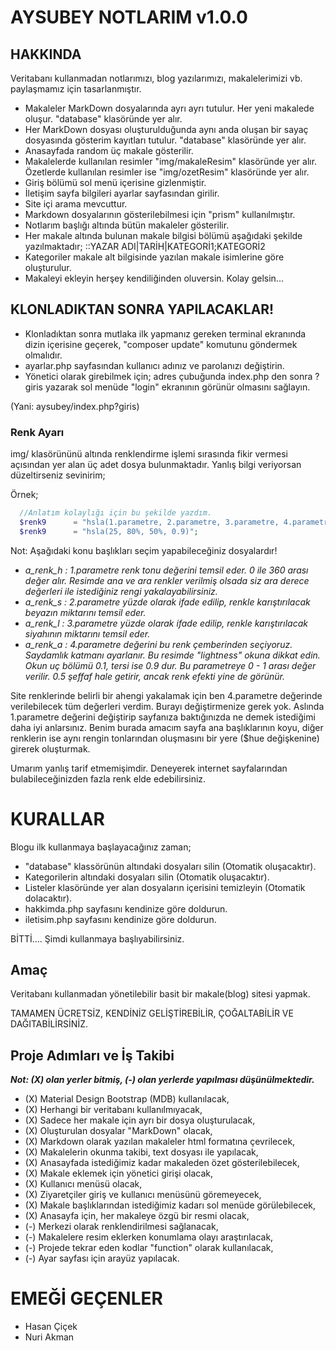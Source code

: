 # AYSUBEY NOTLARIM v1.0.0

## HAKKINDA

Veritabanı kullanmadan notlarımızı, blog yazılarımızı, makalelerimizi vb. paylaşmamız için tasarlanmıştır.

- Makaleler MarkDown dosyalarında ayrı ayrı tutulur. Her yeni makalede oluşur. "database" klasöründe yer alır.
- Her MarkDown dosyası oluşturulduğunda aynı anda oluşan bir sayaç dosyasında gösterim kayıtları tutulur. "database" klasöründe yer alır.
- Anasayfada random üç makale gösterilir.
- Makalelerde kullanılan resimler "img/makaleResim" klasöründe yer alır. Özetlerde kullanılan resimler ise "img/ozetResim" klasöründe yer alır.
- Giriş bölümü sol menü içerisine gizlenmiştir.
- İletişim sayfa bilgileri ayarlar sayfasından girilir.
- Site içi arama mevcuttur.
- Markdown dosyalarının gösterilebilmesi için "prism" kullanılmıştır.
- Notlarım başlığı altında bütün makaleler gösterilir.
- Her makale altında bulunan makale bilgisi bölümü aşağıdaki şekilde yazılmaktadır;
  ::YAZAR ADI|TARİH|KATEGORİ1;KATEGORİ2
- Kategoriler makale alt bilgisinde yazılan makale isimlerine göre oluşturulur.
- Makaleyi ekleyin herşey kendiliğinden oluversin. Kolay gelsin...


## KLONLADIKTAN SONRA YAPILACAKLAR!

- Klonladıktan sonra mutlaka ilk yapmanız gereken terminal ekranında dizin içerisine geçerek, "composer update" komutunu göndermek olmalıdır.
- ayarlar.php sayfasından kullanıcı adınız ve parolanızı değiştirin.
- Yönetici olarak girebilmek için; adres çubuğunda index.php den sonra ?giris yazarak sol menüde "login" ekranının görünür olmasını sağlayın.

(Yani: aysubey/index.php?giris)

### Renk Ayarı

img/ klasörününü altında renklendirme işlemi sırasında fikir vermesi açısından yer alan üç adet dosya bulunmaktadır. Yanlış bilgi veriyorsan düzeltirseniz sevinirim;

Örnek;
```php
  //Anlatım kolaylığı için bu şekilde yazdım.
  $renk9      = "hsla(1.parametre, 2.parametre, 3.parametre, 4.parametre)";
  $renk9      = "hsla(25, 80%, 50%, 0.9)";
```

Not: Aşağıdaki konu başlıkları seçim yapabileceğiniz dosyalardır!

- *a_renk_h : 1.parametre renk tonu değerini temsil eder. 0 ile 360 arası değer alır. Resimde ana ve ara renkler verilmiş olsada siz ara derece değerleri ile istediğiniz rengi yakalayabilirsiniz.*
- *a_renk_s : 2.parametre yüzde olarak ifade edilip, renkle karıştırılacak beyazın miktarını temsil eder.*
- *a_renk_l : 3.parametre yüzde olarak ifade edilip, renkle karıştırılacak siyahının miktarını temsil eder.*
- *a_renk_a : 4.parametre değerini bu renk çemberinden seçiyoruz. Saydamlık katmanı ayarlanır. Bu resimde "lightness" okuna dikkat edin. Okun uç bölümü 0.1, tersi ise 0.9 dur. Bu parametreye 0 - 1 arası değer verilir. 0.5 şeffaf hale getirir, ancak renk efekti yine de görünür.*

Site renklerinde belirli bir ahengi yakalamak için ben 4.parametre değerinde verilebilecek tüm değerleri verdim. Burayı değiştirmenize gerek yok. Aslında 1.parametre değerini değiştirip sayfanıza baktığınızda ne demek istediğimi daha iyi anlarsınız. Benim burada amacım sayfa ana başlıklarının koyu, diğer renklerin ise aynı rengin tonlarından oluşmasını bir yere ($hue değişkenine) girerek oluşturmak.

Umarım yanlış tarif etmemişimdir. Deneyerek internet sayfalarından bulabileceğinizden fazla renk elde edebilirsiniz.

# KURALLAR

Blogu ilk kullanmaya başlayacağınız zaman;

- "database" klassörünün altındaki dosyaları silin (Otomatik oluşacaktır).
- Kategorilerin altındaki dosyaları silin (Otomatik oluşacaktır).
- Listeler klasöründe yer alan dosyaların içerisini temizleyin (Otomatik dolacaktır).
- hakkimda.php sayfasını kendinize göre doldurun.
- iletisim.php sayfasını kendinize göre doldurun.

BİTTİ....
Şimdi kullanmaya başlıyabilirsiniz.

## Amaç

Veritabanı kullanmadan yönetilebilir basit bir makale(blog) sitesi yapmak.

TAMAMEN ÜCRETSİZ, KENDİNİZ GELİŞTİREBİLİR, ÇOĞALTABİLİR VE DAĞITABİLİRSİNİZ.

## Proje Adımları ve İş Takibi

***Not: (X) olan yerler bitmiş, (-) olan yerlerde yapılması düşünülmektedir.***

- (X) Material Design Bootstrap (MDB) kullanılacak,
- (X) Herhangi bir veritabanı kullanılmıyacak,
- (X) Sadece her makale için ayrı bir dosya oluşturulacak,
- (X) Oluşturulan dosyalar "MarkDown" olacak,
- (X) Markdown olarak yazılan makaleler html formatına çevrilecek,
- (X) Makalelerin okunma takibi, text dosyası ile yapılacak,
- (X) Anasayfada istediğimiz kadar makaleden özet gösterilebilecek,
- (X) Makale eklemek için yönetici girişi olacak,
- (X) Kullanıcı menüsü olacak,
- (X) Ziyaretçiler giriş ve kullanıcı menüsünü göremeyecek,
- (X) Makale başlıklarından istediğimiz kadarı sol menüde görülebilecek,
- (X) Anasayfa için, her makaleye özgü bir resmi olacak,
- (-) Merkezi olarak renklendirilmesi sağlanacak,
- (-) Makalelere resim eklerken konumlama olayı araştırılacak,
- (-) Projede tekrar eden kodlar "function" olarak kullanılacak,
- (-) Ayar sayfası için arayüz yapılacak.

# EMEĞİ GEÇENLER

- Hasan Çiçek
- Nuri Akman
